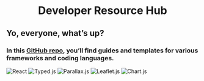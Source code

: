 <div align="center">

# Developer Resource Hub

</div>

## Yo, everyone, what’s up?

### In this [GitHub repo](https://github.com/DevResHub), you’ll find guides and templates for various frameworks and coding languages.

![React](https://img.shields.io/badge/React-61DAFB?style=for-the-badge&logo=react&logoColor=black)
![Typed.js](https://img.shields.io/badge/Typed.js-00BFFF?style=for-the-badge&logo=javascript&logoColor=white)
![Parallax.js](https://img.shields.io/badge/Parallax.js-1E90FF?style=for-the-badge&logo=javascript&logoColor=white)
![Leaflet.js](https://img.shields.io/badge/Leaflet.js-199900?style=for-the-badge&logo=leaflet&logoColor=white)
![Chart.js](https://img.shields.io/badge/Chart.js-FF6384?style=for-the-badge&logo=chartdotjs&logoColor=white)

